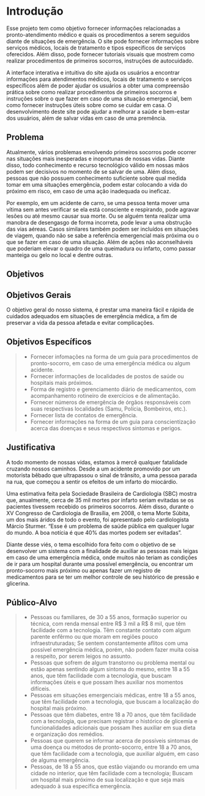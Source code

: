 # Introdução

Esse projeto tem como objetivo fornecer informações relacionadas a pronto-atendimento médico e quais os procedimentos a serem seguidos diante de situações de emergência. O site pode fornecer informações sobre serviços médicos, locais de tratamento e tipos específicos de serviços oferecidos. Além disso, pode fornecer tutoriais visuais que mostrem como realizar procedimentos de primeiros socorros, instruções de autocuidado.

A interface interativa e intuitiva do site ajuda os usuários a encontrar informações para atendimentos médicos, locais de tratamento e serviços específicos além de poder ajudar os usuários a obter uma compreensão prática sobre como realizar procedimentos de primeiros socorros e instruções sobre o que fazer em caso de uma situação emergencial, bem como fornecer instruções úteis sobre como se cuidar em casa. O desenvolvimento deste site pode ajudar a melhorar a saúde e bem-estar dos usuários, além de salvar vidas em caso de uma premência.

## Problema

Atualmente, vários problemas envolvendo primeiros socorros pode ocorrer nas situações mais inesperadas e inoportunas de nossas vidas. Diante disso, todo conhecimento e recurso tecnológico válido em nossas mãos podem ser decisivos no momento de se salvar de uma. Além disso, pessoas que não possuem conhecimento suficiente sobre qual medida tomar em uma situações emergência, podem estar colocando a vida do próximo em risco, em caso de uma ação inadequada ou ineficaz.

Por exemplo, em um acidente de carro, se uma pessoa tenta mover uma vítima sem antes verificar se ela está consciente e respirando, pode agravar lesões ou até mesmo causar sua morte. Ou se alguém tenta realizar uma manobra de desengasgo de forma incorreta, pode levar a uma obstrução das vias aéreas. Casos similares também podem ser incluídos em situações de viagem, quando não se sabe a referência emergencial mais próxima ou o que se fazer em caso de uma situação. Além de ações não aconselháveis que poderiam elevar o quadro de uma queimadura ou infarto, como passar manteiga ou gelo no local e dentre outras.

## Objetivos

## Objetivos Gerais

O objetivo geral do nosso sistema, é prestar uma maneira fácil e rápida de cuidados adequados em situações de emergência médica, a fim de preservar a vida da pessoa afetada e evitar complicações. 

## Objetivos Específicos

> - Fornecer infomações na forma de um guia para procedimentos de pronto-socorro, em caso de uma emergência médica ou algum acidente.
> - Fornecer informações de localidades de postos de saúde ou hospitais mais próximos.
> - Forma de registro e gerenciamento diário de medicamentos, com acompanhamento rotineiro de exercícios e de alimentação.
> - Fornecer números de emergência de órgãos responsáveis com suas respectivas localidades (Samu, Polícia, Bombeiros, etc.).
> - Fornecer lista de contatos de emergência.
> - Fornecer informações na forma de um guia para conscientização acerca das doenças e seus respectivos sintomas e perigos.

## Justificativa

A todo momento de nossas vidas, estamos à mercê qualquer fatalidade cruzando nossos caminhos. Desde a um acidente promovido por um motorista bêbado que ultrapassou o sinal de trânsito, a uma pessoa parada na rua, que começou a sentir os efeitos de um infarto do miocárdio.

Uma estimativa feita pela Sociedade Brasileira de Cardiologia (SBC) mostra que, anualmente, cerca de 35 mil mortes por infarto seriam evitadas se os pacientes tivessem recebido os primeiros socorros. Além disso, durante o XV Congresso de Cardiologia de Brasília, em 2008, o tema Morte Súbita, um dos mais áridos de todo o evento, foi apresentado pelo cardiologista Márcio Sturmer. “Esse é um problema de saúde pública em qualquer lugar do mundo. A boa notícia é que 40% das mortes podem ser evitadas”.

Diante desse viés, o tema escolhido fora feito com o objetivo de se desenvolver um sistema com a finalidade de auxiliar as pessoas mais leigas em caso de uma emergência médica, onde muitos não teriam as condições de ir para um hospital durante uma possível emergência, ou encontrar um pronto-socorro mais próximo ou apenas fazer um registro de medicamentos para se ter um melhor controle de seu histórico de pressão e glicerina.

## Público-Alvo

> - Pessoas ou familiares, de 30 a 55 anos, formação superior ou técnica, com renda mensal entre R$ 3 mil a R$ 8 mil, que têm facilidade com a tecnologia. Têm constante contato com algum parente enfêrmo ou que moram em regiões pouco infraestruturadas; Se sentem constantemente aflitos com uma possível emergência médica, porém, não podem fazer muita coisa a respeito, por serem leigos no assunto.
> - Pessoas que sofrem de algum transtorno ou problema mental ou estão apenas sentindo algum sintoma do mesmo, entre 18 a 55 anos, que têm facilidade com a tecnologia, que buscam informações úteis e que possam lhes auxiliar nos momentos difíceis. 
> - Pessoas em situações emergenciais médicas, entre 18 a 55 anos, que têm facilidade com a tecnologia, que buscam a localização do hospital mais próximo. 
> - Pessoas que têm diabetes, entre 18 a 70 anos, que têm facilidade com a tecnologia, que precisam registrar o histórico de glicemia e funcionalidades adicionais que possam lhes auxiliar em sua dieta e organização dos remédios.
> - Pessoas que querem se informar acerca de possíveis sintomas de uma doença ou métodos de pronto-socorro, entre 18 a 70 anos, que têm facilidade com a tecnologia, que auxiliar alguém, em caso de alguma emergência.
> - Pessoas, de 18 a 55 anos, que estão viajando ou morando em uma cidade no interior,  que têm facilidade com a tecnologia; Buscam um hospital mais próximo de sua localização e que seja mais adequado à sua específica emergência.
 
